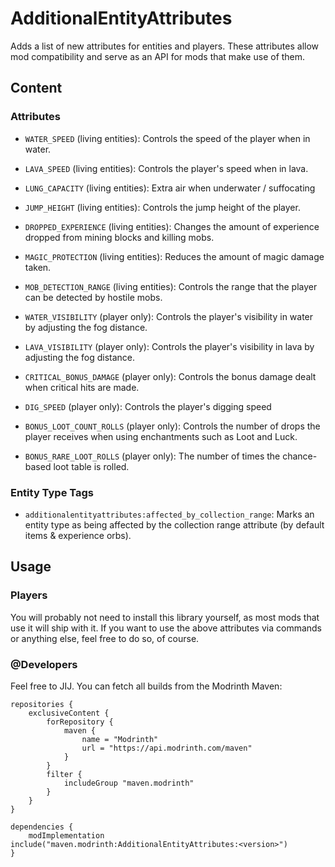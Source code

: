 # AdditionalEntityAttributes

Adds a list of new attributes for entities and players.
These attributes allow mod compatibility and serve as an API for mods that make use of them.

## Content

### Attributes
- `WATER_SPEED` (living entities): Controls the speed of the player when in water.
- `LAVA_SPEED` (living entities): Controls the player's speed when in lava.
- `LUNG_CAPACITY` (living entities): Extra air when underwater / suffocating
- `JUMP_HEIGHT` (living entities): Controls the jump height of the player.
- `DROPPED_EXPERIENCE` (living entities): Changes the amount of experience dropped from mining blocks and killing mobs.
- `MAGIC_PROTECTION` (living entities): Reduces the amount of magic damage taken.
- `MOB_DETECTION_RANGE` (living entities): Controls the range that the player can be detected by hostile mobs.

- `WATER_VISIBILITY` (player only): Controls the player's visibility in water by adjusting the fog distance.
- `LAVA_VISIBILITY` (player only): Controls the player's visibility in lava by adjusting the fog distance.
- `CRITICAL_BONUS_DAMAGE` (player only): Controls the bonus damage dealt when critical hits are made.
- `DIG_SPEED` (player only): Controls the player's digging speed
- `BONUS_LOOT_COUNT_ROLLS` (player only): Controls the number of drops the player receives when using enchantments such as Loot and Luck.
- `BONUS_RARE_LOOT_ROLLS` (player only): The number of times the chance-based loot table is rolled.


### Entity Type Tags

- `additionalentityattributes:affected_by_collection_range`: Marks an entity type as being affected by the collection range attribute (by default items & experience orbs).

## Usage

### Players
You will probably not need to install this library yourself, as most mods that use it will ship with it. If you want to use the above attributes via commands or anything else, feel free to do so, of course.

### @Developers
Feel free to JIJ.
You can fetch all builds from the Modrinth Maven:

```
repositories {
	exclusiveContent {
		forRepository {
			maven {
				name = "Modrinth"
				url = "https://api.modrinth.com/maven"
			}
		}
		filter {
			includeGroup "maven.modrinth"
		}
	}
}
```

```
dependencies {
	modImplementation include("maven.modrinth:AdditionalEntityAttributes:<version>")
}
```
